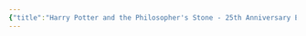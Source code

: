 ```yaml
---
{"title":"Harry Potter and the Philosopher's Stone - 25th Anniversary Edition","subtitle":null,"author":"J. K. Rowling","authors":"J. K. Rowling","category":"Boarding school students","categories":"Boarding school students","publisher":"Bloomsbury Children's Books","publishDate":"2022-06-09","totalPage":0,"coverUrl":"http://books.google.com/books/content?id=nYKYzgEACAAJ&printsec=frontcover&img=1&zoom=1&source=gbs_api","coverSmallUrl":"http://books.google.com/books/content?id=nYKYzgEACAAJ&printsec=frontcover&img=1&zoom=5&source=gbs_api","description":"Galloping gargoyles ... 2022 is the silver anniversary of J.K. Rowling's magical classic Harry Potter and the Philosopher's Stone! In celebration of 25 years of Harry Potter magic, Bloomsbury is proud to be releasing a special commemorative edition featuring the much loved original cover design, with artwork by Thomas Taylor. After its first publication in 1997, the illustration of Harry Potter with his lightning bolt scar, standing next to the Hogwarts Express on Platform Nine and Three-Quarters, would go on to become one of the most iconic book covers of the twentieth century, offering a tantalising first glimpse of J.K. Rowling's endlessly spellbinding wizarding world. Since then, Harry Potter and his epic adventures have become a cultural phenomenon, bewitching millions of readers all across the globe. This irresistible anniversary edition - available for one year only - will bring back treasured memories for the fans who remember the excitement when Harry's journey first began, as well as introduce a new generation to the unforgettable story of the Boy Who Lived. In addition to a bright dust jacket emblazoned with a removable silver sticker, readers will discover a wealth of celebratory bonus content inside. Decorated with the original hand-drawn Hogwarts crest, the inside pages also feature the fully updated and redesigned story text to provide the perfect reading experience. The ultimate Harry Potter gift and a must for any bookshelf, this once-in-a-generation collector's edition of Harry Potter and the Philosopher's Stone will take you on the magical journey of a lifetime ...","link":"https://books.google.com/books/about/Harry_Potter_and_the_Philosopher_s_Stone.html?hl=&id=nYKYzgEACAAJ","previewLink":"http://books.google.co.in/books?id=nYKYzgEACAAJ&dq=Harry+Potter&hl=&as_pt=BOOKS&cd=13&source=gbs_api","isbn10":"152664665X","isbn13":9781526646651,"dg-publish":true,"dg-home":null,"tags":["books"],"aliases":null,"ratings":null,"date completed":null,"status":"to read","permalink":"/library/books/harry-potter-and-the-philosopher-s-stone-25th-anniversary-edition/","dgPassFrontmatter":true,"updated":"2025-01-15T17:44:53.556+05:30"}
---
```


